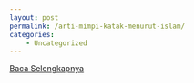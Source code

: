 ```yaml
---
layout: post
permalink: /arti-mimpi-katak-menurut-islam/
categories:
    - Uncategorized
---
```


[Baca Selengkapnya](/03)